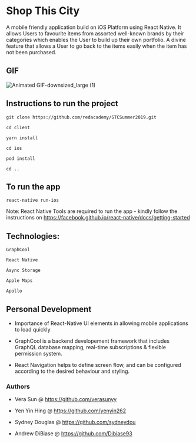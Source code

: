 # Shop This City

  A mobile friendly application build on iOS Platform using React Native. It allows Users to favourite items from assorted well-known brands by their categories which enables the User to build up their own portfolio. A divine feature that allows a User to go back to the items easily when the item has not been purchased. 
  
## GIF
  
![Animated GIF-downsized_large (1)](https://user-images.githubusercontent.com/43800526/65062503-ff83dc00-d930-11e9-9c48-b04a886a7197.gif)


## Instructions to run the project 

```git clone https://github.com/redacademy/STCSummer2019.git``` 

```cd client```

```yarn install``` 

```cd ios``` 

```pod install```

```cd ..```

## To run the app

```react-native run-ios```

Note: React Native Tools are required to run the app - kindly follow the instructions on https://facebook.github.io/react-native/docs/getting-started


## Technologies: 

```GraphCool```

```React Native```

```Async Storage```

```Apple Maps```

```Apollo``` 


## Personal Development 

- Importance of React-Native UI elements in allowing mobile applications to load quickly

- GraphCool is a backend developement framework that includes GraphQL database mapping, real-time subscriptions & flexible permission system.

- React Navigation helps to define screen flow, and can be configured according to the desired behaviour and styling. 

### Authors

- Vera Sun @ https://github.com/verasunyy

- Yen Yin Hing @ https://github.com/yenyin262

- Sydney Douglas @ https://github.com/sydneydou

- Andrew DiBiase @ https://github.com/Dibiase93
